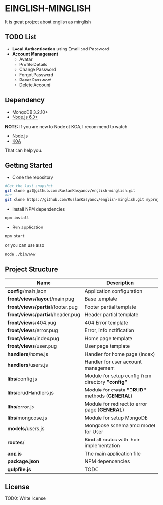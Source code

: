 # EINGLISH-MINGLISH

It is great project about english as minglish

## TODO List
- **Local Authentication** using Email and Password
- **Account Management** 
    - Avatar
    - Profile Details
    - Change Password
    - Forgot Password
    - Reset Password
    - Delete Account 

## Dependency
- [MongoDB 3.2.10+](https://www.mongodb.org/downloads)
- [Node.js 6.0+](http://nodejs.org/)

**NOTE:** If you are new to Node ot KOA, I recommend to watch 

- [Node.js](https://learn.javascript.ru/screencast/nodejs)
- [KOA](http://koajs.com/)

That can help you.

## Getting Started
- Clone the repository
```bash
#Get the last snapshot
git clone git@github.com:RuslanKasyanov/english-minglish.git
#Or
git clone https://github.com/RuslanKasyanov/english-minglish.git myproject
```
- Install NPM dependencies
```bash
npm install
```
- Run application
```bash
npm start
```
or you can use also
```bash
node ./bin/www
```

## Project Structure
|Name |Description |
|-----|------------|
|**config**/main.json|Application configuration|
|**front/views/layout**/main.pug|Base template|
|**front/views/partial**/footer.pug|Footer partial template|
|**front/views/partial**/header.pug|Header partial template|
|**front/views**/404.pug|404 Error template|
|**front/views**/error.pug|Error, info notification|
|**front/views**/index.pug|Home page template|
|**front/views**/user.pug|User page template|
|**handlers**/home.js|Handler for home page (index)|
|**handlers**/users.js|Handler for user account management|
|**libs**/config.js|Module for setup config from directory **"config"**|
|**libs**/crudHandlers.js|Module for create **"CRUD"** methods (**GENERAL**)|
|**libs**/error.js|Module for redirect to error page (**GENERAL**)|
|**libs**/mongoose.js|Module for setup MongoDB|
|**models**/users.js|Mongoose schema amd model for User|
|**routes**/|Bind all routes with their implementation|
|**app.js**|The main application file|
|**package.json**|NPM dependencies|
|**gulpfile.js**|TODO|

## License
TODO: Write license